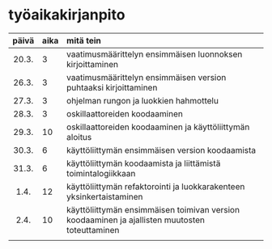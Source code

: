 # työaikakirjanpito

| päivä | aika | mitä tein  |
| :----:|:-----| :-----|
| 20.3. | 3    | vaatimusmäärittelyn ensimmäisen luonnoksen kirjoittaminen |
| 26.3. | 3    | vaatimusmäärittelyn ensimmäisen version puhtaaksi kirjoittaminen |
| 27.3. | 3    | ohjelman rungon ja luokkien hahmottelu |
| 28.3. | 3    | oskillaattoreiden koodaaminen |
| 29.3. | 10   | oskillaattoreiden koodaaminen ja käyttöliittymän aloitus |
| 30.3. | 6    | käyttöliittymän ensimmäisen version koodaamista |
| 31.3. | 6    | käyttöliittymän koodaamista ja liittämistä toimintalogiikkaan |
| 1.4.  | 12   | käyttöliittymän refaktorointi ja luokkarakenteen yksinkertaistaminen |
| 2.4.  | 10   | käyttöliittymän ensimmäisen toimivan version koodaaminen ja ajallisten muutosten toteuttaminen |
|  |     |  |
